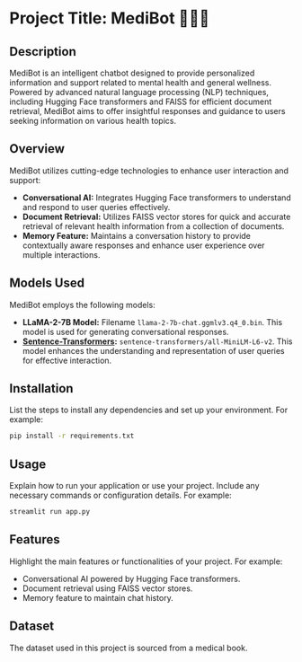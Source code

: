 # Project Title: MediBot 🧑🏽‍⚕️

## Description

MediBot is an intelligent chatbot designed to provide personalized information and support related to mental health and general wellness. Powered by advanced natural language processing (NLP) techniques, including Hugging Face transformers and FAISS for efficient document retrieval, MediBot aims to offer insightful responses and guidance to users seeking information on various health topics.

## Overview

MediBot utilizes cutting-edge technologies to enhance user interaction and support:
- **Conversational AI:** Integrates Hugging Face transformers to understand and respond to user queries effectively.
- **Document Retrieval:** Utilizes FAISS vector stores for quick and accurate retrieval of relevant health information from a collection of documents.
- **Memory Feature:** Maintains a conversation history to provide contextually aware responses and enhance user experience over multiple interactions.

## Models Used

MediBot employs the following models:
- **LLaMA-2-7B Model:** Filename `llama-2-7b-chat.ggmlv3.q4_0.bin`. This model is used for generating conversational responses.
- **[Sentence-Transformers](https://huggingface.co/sentence-transformers/all-MiniLM-L6-v2):** `sentence-transformers/all-MiniLM-L6-v2`. This model enhances the understanding and representation of user queries for effective interaction.

## Installation

List the steps to install any dependencies and set up your environment. For example:

```bash
pip install -r requirements.txt
```

## Usage

Explain how to run your application or use your project. Include any necessary commands or configuration details. For example:

```bash
streamlit run app.py
```

## Features

Highlight the main features or functionalities of your project. For example:
- Conversational AI powered by Hugging Face transformers.
- Document retrieval using FAISS vector stores.
- Memory feature to maintain chat history.

## Dataset

The dataset used in this project is sourced from a medical book.

